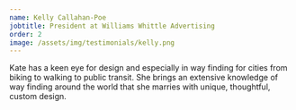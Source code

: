 ```yaml
---
name: Kelly Callahan-Poe
jobtitle: President at Williams Whittle Advertising 
order: 2
image: /assets/img/testimonials/kelly.png
---
```


Kate has a keen eye for design and especially in way finding for cities from biking to walking to public transit. She brings an extensive knowledge of way finding around the world that she marries with unique, thoughtful, custom design.
